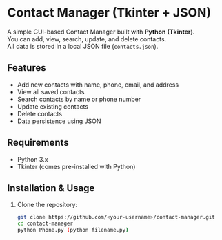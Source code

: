 # Contact Manager (Tkinter + JSON)

A simple GUI-based Contact Manager built with **Python (Tkinter)**.  
You can add, view, search, update, and delete contacts.  
All data is stored in a local JSON file (`contacts.json`).

## Features
- Add new contacts with name, phone, email, and address
- View all saved contacts
- Search contacts by name or phone number
- Update existing contacts
- Delete contacts
- Data persistence using JSON

## Requirements
- Python 3.x
- Tkinter (comes pre-installed with Python)

## Installation & Usage
1. Clone the repository:
   ```bash
   git clone https://github.com/<your-username>/contact-manager.git
   cd contact-manager
   python Phone.py (python filename.py)

